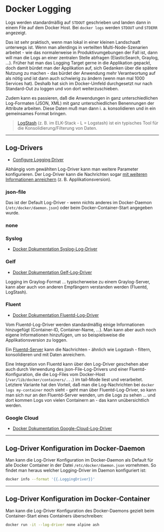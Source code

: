 # Docker Logging

Logs werden standardmäßig auf `STDOUT` geschrieben und landen dann in einem File auf dem Docker Host. Bei `docker logs` werden `STDOUT` und `STDERR` angezeigt.

Das ist sehr praktisch, wenn man lokal in einer kleinen Landschaaft unterwegs ist. Wenn man allerdings in verteilten Multi-Node-Szenarien arbeitet - wie das normalerweise in Produktivumgebungen der Fall ist, dann will man die Logs an einer zentralen Stelle abfragen (ElasticSearch, Graylog, ...). Früher hat man das Logging Target gerne in die Applikation gepackt, doch damit bürdet man der Applikation auf, sich Gedanken über die spätere Nutzung zu machen - das bürdet der Anwendung mehr Verantwortung auf als nötig und ist dann auch schwierig zu ändern (wenn man mal 1000 Services hat). Deshalb hat sich im Docker-Umfeld durchgesetzt nur nach Standard-Out zu loggen und von dort weiterzuschieben.

Zudem kann es passieren, daß die Anwendungen in ganz unterschiedlichen Log-Formaten (JSON, XML) mit ganz unterschiedlichen Benennungen der Attribute arbeiten. Diese Daten muß man dann i. a. konsolidieren und in ein gemeinsames Format bringen.

> [LogStash](https://www.elastic.co/products/logstash) (z. B. im ELK-Stack - L = Logstash) ist ein typisches Tool für die Konsolidierung/Filterung von Daten.

---

## Log-Drivers

* [Configure Logging Driver](https://docs.docker.com/config/containers/logging/configure/)

Abhängig vom gewählten Log-Driver kann man weitere Parameter konfigurieren. Der Log-Driver kann die Nachrichten sogar [mit weiteren Informationen anreichern](https://docs.docker.com/config/containers/logging/log_tags/) (z. B. Applikationsversion).

### json-file

Das ist der Default Log-Driver - wenn nichts anderes im Docker-Daemon (`/etc/docker/daemon.json`) oder beim Docker-Container-Start angegeben wurde.

### none

### Syslog

* [Docker Dokumentation Syslog-Log-Driver](https://docs.docker.com/config/containers/logging/syslog/)

### Gelf

* [Docker Dokumentation Gelf-Log-Driver](https://docs.docker.com/config/containers/logging/gelf/)

Logging im Graylog-Format ... typischerweise zu einem Graylog-Server, kann aber auch von anderen Empfängern verstanden werden (Fluentd, LogStash).

### Fluent

* [Docker Dokumentation Fluentd-Log-Driver](https://docs.docker.com/config/containers/logging/fluentd/)

Vom Fluentd-Log-Driver werden standardmäßig einige Informationen hinzugefügt (Container-ID, Container-Name, ...). Man kann aber auch noch eigene Informationen hinzufügen, um so beispielsweise die Applikationsversion zu loggen.

Ein [Fluentd-Server](fluentd.md) kann die Nachrichten - ähnlich wie Logstash - filtern, konsolidieren und mit Daten anreichern.

Eine Integration von Fluentd kann über den Log-Driver geschehen aber auch durch Verwendung des json-File-Log-Drivers und einer Fluentd-Konfiguration, die die Log-Files vom Docker-Host (`/var/lib/docker/containers/...`) im tail-Mode liest und verarbeitet. Letztere Variante hat den Vorteil, daß man die Log-Nachrichten bei `docker logs my-container` noch sieht - geht man über Fluentd-Log-Driver, so kann man sich nur an den Fluentd-Server wenden, um die Logs zu sehen ... und dort kommen Logs von vielen Containern an - das kann unübersichtlich werden.

### Google Cloud

* [Docker Dokumentation Google-Cloud-Log-Driver](https://docs.docker.com/config/containers/logging/gcplogs/)

---

## Log-Driver Konfiguration im Docker-Daemon

Man kann die Log-Driver Konfiguration im Docker-Daemon als Default für alle Docker Container in der Datei `/etc/docker/daemon.json` vornehmen. So findet man heraus welcher Logging-Driver im Daemon konfiguriert ist:

```bash
docker info --format '{{.LoggingDriver}}'
```

---

## Log-Driver Konfiguration im Docker-Container

Man kann die Log-Driver Konfiguration des Docker-Daemons gezielt beim Container-Start eines Containers überschreiben:

```bash
docker run -it --log-driver none alpine ash
```
